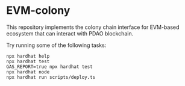 # EVM-colony

This repository implements the colony chain interface for EVM-based ecosystem that can interact with PDAO blockchain.

Try running some of the following tasks:

```shell
npx hardhat help
npx hardhat test
GAS_REPORT=true npx hardhat test
npx hardhat node
npx hardhat run scripts/deploy.ts
```
